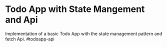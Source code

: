 # Todo App with State Mangement and Api

Implementation of a basic Todo App with the state management pattern and fetch Api.
#todoapp-api
